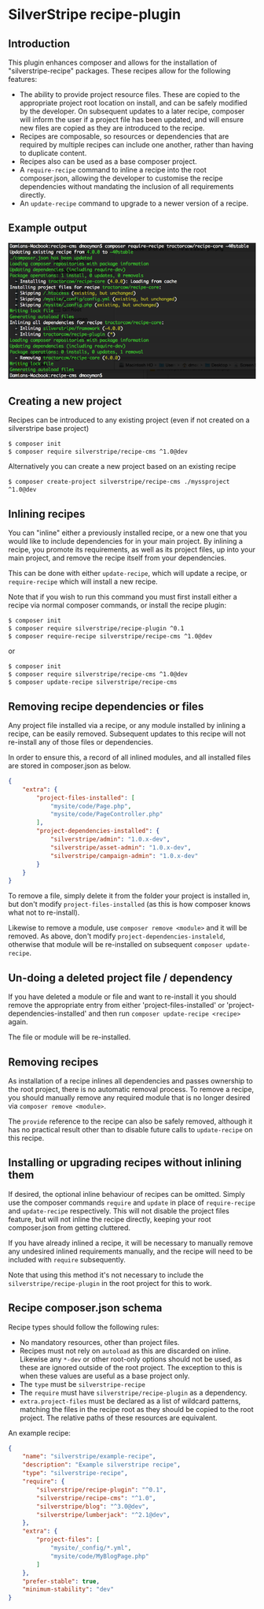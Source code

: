# SilverStripe recipe-plugin

## Introduction

This plugin enhances composer and allows for the installation of "silverstripe-recipe" packages.
These recipes allow for the following features:

 - The ability to provide project resource files. These are copied to the appropriate project root location
   on install, and can be safely modified by the developer. On subsequent updates to a later recipe,
   composer will inform the user if a project file has been updated, and will ensure new files are
   copied as they are introduced to the recipe.
 - Recipes are composable, so resources or dependencies that are required by multiple recipes can include one another,
   rather than having to duplicate content.
 - Recipes also can be used as a base composer project.
 - A `require-recipe` command to inline a recipe into the root composer.json, allowing the developer to customise the
   recipe dependencies without mandating the inclusion of all requirements directly.
 - An `update-recipe` command to upgrade to a newer version of a recipe.

## Example output

![example-output](docs/_images/require-usage.png)

## Creating a new project

Recipes can be introduced to any existing project (even if not created on a silverstripe base project)

```shell
$ composer init
$ composer require silverstripe/recipe-cms ^1.0@dev
````

Alternatively you can create a new project based on an existing recipe

```shell
$ composer create-project silverstripe/recipe-cms ./myssproject ^1.0@dev
```

## Inlining recipes

You can "inline" either a previously installed recipe, or a new one that you would like to include
dependencies for in your main project. By inlining a recipe, you promote its requirements, as well as
its project files, up into your main project, and remove the recipe itself from your dependencies.

This can be done with either `update-recipe`, which will update a recipe, or `require-recipe` which will
install a new recipe.

Note that if you wish to run this command you must first install either a recipe via normal composer
commands, or install the recipe plugin:

```shell
$ composer init
$ composer require silverstripe/recipe-plugin ^0.1
$ composer require-recipe silverstripe/recipe-cms ^1.0@dev
```

or

```shell
$ composer init
$ composer require silverstripe/recipe-cms ^1.0@dev
$ composer update-recipe silverstripe/recipe-cms
```

## Removing recipe dependencies or files

Any project file installed via a recipe, or any module installed by inlining a recipe, can be easily removed.
Subsequent updates to this recipe will not re-install any of those files or dependencies.

In order to ensure this, a record of all inlined modules, and all installed files are stored in composer.json
as below.

```json
{
    "extra": {
        "project-files-installed": [
            "mysite/code/Page.php",
            "mysite/code/PageController.php"
        ],
        "project-dependencies-installed": {
            "silverstripe/admin": "1.0.x-dev",
            "silverstripe/asset-admin": "1.0.x-dev",
            "silverstripe/campaign-admin": "1.0.x-dev"
        }
    }
}
```

To remove a file, simply delete it from the folder your project is installed in, but don't modify
`project-files-installed` (as this is how composer knows what not to re-install).

Likewise to remove a module, use `composer remove <module>` and it will be removed. As above, don't
modify `project-dependencies-instaleld`, otherwise that module will be re-installed on subsequent
`composer update-recipe`.

## Un-doing a deleted project file / dependency

If you have deleted a module or file and want to re-install it you should remove the appropriate
entry from either 'project-files-installed' or 'project-dependencies-installed' and then run
`composer update-recipe <recipe>` again.

The file or module will be re-installed.

## Removing recipes

As installation of a recipe inlines all dependencies and passes ownership to the root project,
there is no automatic removal process. To remove a recipe, you should manually remove any
required module that is no longer desired via `composer remove <module>`.

The `provide` reference to the recipe can also be safely removed, although it has no practical result
other than to disable future calls to `update-recipe` on this recipe.

## Installing or upgrading recipes without inlining them

If desired, the optional inline behaviour of recipes can be omitted. Simply use the composer commands `require` and
`update` in place of `require-recipe` and `update-recipe` respectively. This will not disable the project files
feature, but will not inline the recipe directly, keeping your root composer.json from getting cluttered.

If you have already inlined a recipe, it will be necessary to manually remove any undesired inlined requirements
manually, and the recipe will need to be included with `require` subsequently.

Note that using this method it's not necessary to include the `silverstripe/recipe-plugin` in the root project
for this to work.

## Recipe composer.json schema

Recipe types should follow the following rules:

 - No mandatory resources, other than project files.
 - Recipes must not rely on `autoload` as this are discarded on inline.
   Likewise any `*-dev` or other root-only options should not be used, as these are ignored outside of the root project.
   The exception to this is when these values are useful as a base project only.
 - The `type` must be `silverstripe-recipe`
 - The `require` must have `silverstripe/recipe-plugin` as a dependency.
 - `extra.project-files` must be declared as a list of wildcard patterns, matching the files in the recipe root
   as they should be copied to the root project. The relative paths of these resources are equivalent.

An example recipe:

```json
{
    "name": "silverstripe/example-recipe",
    "description": "Example silverstripe recipe",
    "type": "silverstripe-recipe",
    "require": {
        "silverstripe/recipe-plugin": "^0.1",
        "silverstripe/recipe-cms": "^1.0",
        "silverstripe/blog": "^3.0@dev",
        "silverstripe/lumberjack": "^2.1@dev",
    },
    "extra": {
        "project-files": [
            "mysite/_config/*.yml",
            "mysite/code/MyBlogPage.php"
        ]
    },
    "prefer-stable": true,
    "minimum-stability": "dev"
}
```
